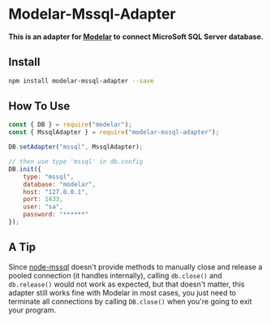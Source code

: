 # Modelar-Mssql-Adapter

**This is an adapter for [Modelar](https://github.com/hyurl/modelar) to**
**connect MicroSoft SQL Server database.**

## Install

```sh
npm install modelar-mssql-adapter --save
```

## How To Use

```javascript
const { DB } = require("modelar");
const { MssqlAdapter } = require("modelar-mssql-adapter");

DB.setAdapter("mssql", MssqlAdapter);

// then use type 'mssql' in db.config
DB.init({
    type: "mssql",
    database: "modelar",
    host: "127.0.0.1",
    port: 1433,
    user: "sa",
    password: "******"
});
```

## A Tip

Since [node-mssql](https://github.com/tediousjs/node-mssql) doesn't provide 
methods to manually close and release a pooled connection (it handles 
internally), calling `db.close()` and `db.release()` would not work as 
expected, but that doesn't matter, this adapter still works fine with Modelar
in most cases, you just need to terminate all connections by calling 
`DB.close()` when you're going to exit your program.